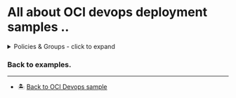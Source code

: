 All about OCI devops deployment samples ..
=======

<details>
  <summary>Policies & Groups - click to expand</summary>
  
* [Devops related policies and groups](./oci-devops-policies-groups/)

</details>


### Back to examples.
----

- 🏝️ [Back to OCI Devops sample](../README.md)

